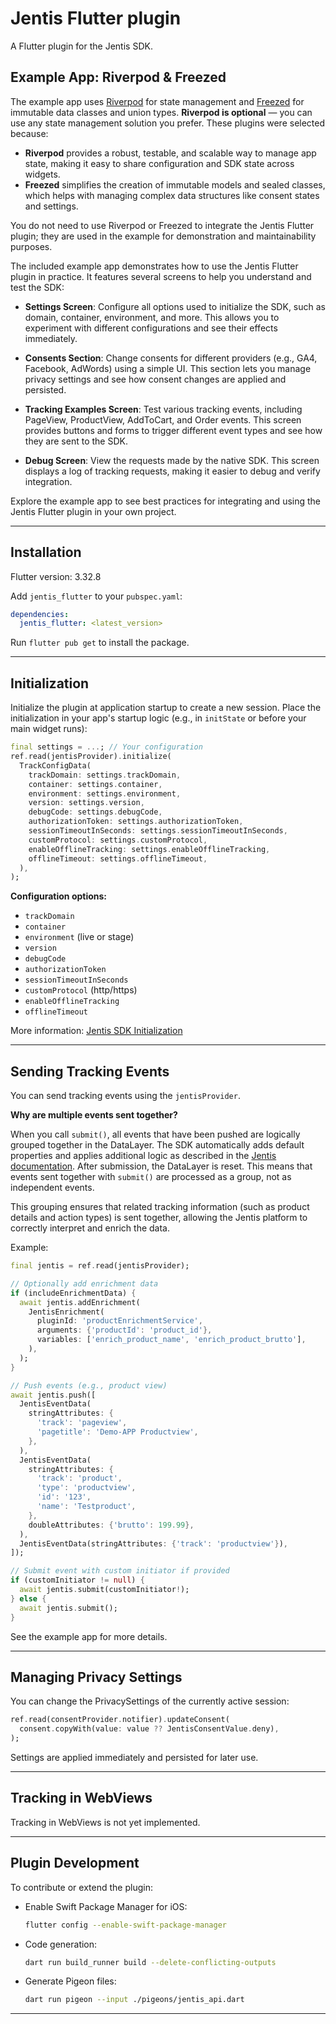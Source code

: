 # Jentis Flutter plugin

A Flutter plugin for the Jentis SDK.

## Example App: Riverpod & Freezed

The example app uses [Riverpod](https://riverpod.dev/) for state management and [Freezed](https://pub.dev/packages/freezed) for immutable data classes and union types. **Riverpod is optional** — you can use any state management solution you prefer. These plugins were selected because:

- **Riverpod** provides a robust, testable, and scalable way to manage app state, making it easy to share configuration and SDK state across widgets.
- **Freezed** simplifies the creation of immutable models and sealed classes, which helps with managing complex data structures like consent states and settings.

You do not need to use Riverpod or Freezed to integrate the Jentis Flutter plugin; they are used in the example for demonstration and maintainability purposes.

The included example app demonstrates how to use the Jentis Flutter plugin in practice. It features several screens to help you understand and test the SDK:

- **Settings Screen**: Configure all options used to initialize the SDK, such as domain, container, environment, and more. This allows you to experiment with different configurations and see their effects immediately.

- **Consents Section**: Change consents for different providers (e.g., GA4, Facebook, AdWords) using a simple UI. This section lets you manage privacy settings and see how consent changes are applied and persisted.

- **Tracking Examples Screen**: Test various tracking events, including PageView, ProductView, AddToCart, and Order events. This screen provides buttons and forms to trigger different event types and see how they are sent to the SDK.

- **Debug Screen**: View the requests made by the native SDK. This screen displays a log of tracking requests, making it easier to debug and verify integration.

Explore the example app to see best practices for integrating and using the Jentis Flutter plugin in your own project.

---

## Installation

Flutter version: 3.32.8

Add `jentis_flutter` to your `pubspec.yaml`:

```yaml
dependencies:
  jentis_flutter: <latest_version>
```

Run `flutter pub get` to install the package.

---

## Initialization

Initialize the plugin at application startup to create a new session. Place the initialization in your app's startup logic (e.g., in `initState` or before your main widget runs):

```dart
final settings = ...; // Your configuration
ref.read(jentisProvider).initialize(
  TrackConfigData(
    trackDomain: settings.trackDomain,
    container: settings.container,
    environment: settings.environment,
    version: settings.version,
    debugCode: settings.debugCode,
    authorizationToken: settings.authorizationToken,
    sessionTimeoutInSeconds: settings.sessionTimeoutInSeconds,
    customProtocol: settings.customProtocol,
    enableOfflineTracking: settings.enableOfflineTracking,
    offlineTimeout: settings.offlineTimeout,
  ),
);
```

**Configuration options:**

- `trackDomain`
- `container`
- `environment` (live or stage)
- `version`
- `debugCode`
- `authorizationToken`
- `sessionTimeoutInSeconds`
- `customProtocol` (http/https)
- `enableOfflineTracking`
- `offlineTimeout`

More information: [Jentis SDK Initialization](https://docs.jentis.com/documentation/tracking-data-from-the-app-sdk-to-jentis-how-it-wo#AppTracking:GettingStarted-InitializetheJENTISAppSDK)

---

## Sending Tracking Events

You can send tracking events using the `jentisProvider`.

**Why are multiple events sent together?**

When you call `submit()`, all events that have been pushed are logically grouped together in the DataLayer. The SDK automatically adds default properties and applies additional logic as described in the [Jentis documentation](https://docs.jentis.com/documentation/jentis-app-tracking-how-to-use-app-sdk-data-in-jen#AppTracking:UsingyourappdataintheJENTISPlatform-JENTISSDKdefaultproperties). After submission, the DataLayer is reset. This means that events sent together with `submit()` are processed as a group, not as independent events.

This grouping ensures that related tracking information (such as product details and action types) is sent together, allowing the Jentis platform to correctly interpret and enrich the data.

Example:

```dart
final jentis = ref.read(jentisProvider);

// Optionally add enrichment data
if (includeEnrichmentData) {
  await jentis.addEnrichment(
    JentisEnrichment(
      pluginId: 'productEnrichmentService',
      arguments: {'productId': 'product_id'},
      variables: ['enrich_product_name', 'enrich_product_brutto'],
    ),
  );
}

// Push events (e.g., product view)
await jentis.push([
  JentisEventData(
    stringAttributes: {
      'track': 'pageview',
      'pagetitle': 'Demo-APP Productview',
    },
  ),
  JentisEventData(
    stringAttributes: {
      'track': 'product',
      'type': 'productview',
      'id': '123',
      'name': 'Testproduct',
    },
    doubleAttributes: {'brutto': 199.99},
  ),
  JentisEventData(stringAttributes: {'track': 'productview'}),
]);

// Submit event with custom initiator if provided
if (customInitiator != null) {
  await jentis.submit(customInitiator!);
} else {
  await jentis.submit();
}
```

See the example app for more details.

---

## Managing Privacy Settings

You can change the PrivacySettings of the currently active session:

```dart
ref.read(consentProvider.notifier).updateConsent(
  consent.copyWith(value: value ?? JentisConsentValue.deny),
);
```

Settings are applied immediately and persisted for later use.

---

## Tracking in WebViews

Tracking in WebViews is not yet implemented.

---

## Plugin Development

To contribute or extend the plugin:

- Enable Swift Package Manager for iOS:

  ```sh
  flutter config --enable-swift-package-manager
  ```

- Code generation:

  ```sh
  dart run build_runner build --delete-conflicting-outputs
  ```

- Generate Pigeon files:

  ```sh
  dart run pigeon --input ./pigeons/jentis_api.dart
  ```

---
